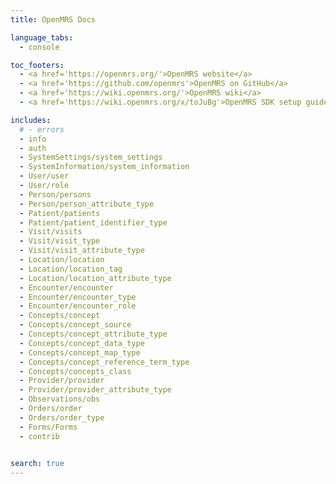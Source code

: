 ```yaml
---
title: OpenMRS Docs

language_tabs:
  - console

toc_footers:
  - <a href='https://openmrs.org/'>OpenMRS website</a>
  - <a href='https://github.com/openmrs'>OpenMRS on GitHub</a>
  - <a href='https://wiki.openmrs.org/'>OpenMRS wiki</a>
  - <a href='https://wiki.openmrs.org/x/toJuBg'>OpenMRS SDK setup guide</a>

includes:
  # - errors
  - info
  - auth
  - SystemSettings/system_settings
  - SystemInformation/system_information
  - User/user
  - User/role
  - Person/persons
  - Person/person_attribute_type
  - Patient/patients
  - Patient/patient_identifier_type
  - Visit/visits
  - Visit/visit_type
  - Visit/visit_attribute_type
  - Location/location
  - Location/location_tag
  - Location/location_attribute_type
  - Encounter/encounter
  - Encounter/encounter_type
  - Encounter/encounter_role
  - Concepts/concept
  - Concepts/concept_source
  - Concepts/concept_attribute_type
  - Concepts/concept_data_type
  - Concepts/concept_map_type
  - Concepts/concept_reference_term_type
  - Concepts/concepts_class
  - Provider/provider
  - Provider/provider_attribute_type
  - Observations/obs
  - Orders/order
  - Orders/order_type
  - Forms/Forms
  - contrib
  

search: true
---
```


